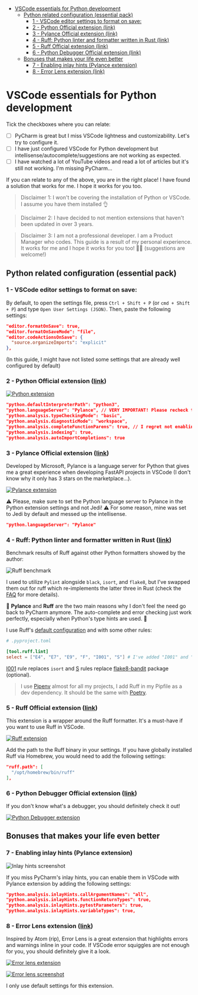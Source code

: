 <!-- TOC start (generated with https://github.com/derlin/bitdowntoc) -->

- [VSCode essentials for Python development](#vscode-essentials-for-python-development)
   * [Python related configuration (essential pack)](#python-related-configuration-essential-pack)
      + [1 - VSCode editor settings to format on save: ](#1-vscode-editor-settings-to-format-on-save)
      + [2 - Python Official extension (link)](#2-python-official-extension-link)
      + [3 - Pylance Official extension (link)](#3-pylance-official-extension-link)
      + [4 - Ruff: Python linter and formatter written in Rust (link)](#4-ruff-python-linter-and-formatter-written-in-rust-link)
      + [5 - Ruff Official extension (link)](#5-ruff-official-extension-link)
      + [6 - Python Debugger Official extension (link)](#6-python-debugger-official-extension-link)
   * [Bonuses that makes your life even better](#bonuses-that-makes-your-life-even-better)
      + [7 - Enabling inlay hints (Pylance extension)](#7-enabling-inlay-hints-pylance-extension)
      + [8 - Error Lens extension (link)](#8-error-lens-extension-link)

<!-- TOC end -->

<!-- TOC --><a name="vscode-essentials-for-python-development"></a>
# VSCode essentials for Python development

Tick the checkboxes where you can relate:

- [ ] PyCharm is great but I miss VSCode lightness and customizability. Let's try to configure it.
- [ ] I have just configured VSCode for Python development but intellisense/autocomplete/suggestions are not working as expected.
- [ ] I have watched a lot of YouTube videos and read a lot of articles but it's still not working. I'm missing PyCharm...

If you can relate to any of the above, you are in the right place! I have found a solution that works for me. I hope it works for you too.

> Disclaimer 1: I won't be covering the installation of Python or VSCode. I assume you have them installed 👌

> Disclaimer 2: I have decided to not mention extensions that haven't been updated in over 3 years.

> Disclaimer 3: I am not a professional developer. I am a Product Manager who codes. This guide is a result of my personal experience. It works for me and I hope it works for you too! 🤜🤛 (suggestions are welcome!)

<!-- TOC --><a name="python-related-configuration-essential-pack"></a>
## Python related configuration (essential pack)

<!-- TOC --><a name="1-vscode-editor-settings-to-format-on-save"></a>
### 1 - VSCode editor settings to format on save: 

By default, to open the settings file, press `Ctrl + Shift + P` (or `cmd + Shift + P`) and type `Open User Settings (JSON)`. Then, paste the following settings:

```json
"editor.formatOnSave": true,
"editor.formatOnSaveMode": "file",
"editor.codeActionsOnSave": {
  "source.organizeImports": "explicit"
},
```

(In this guide, I might have not listed some settings that are already well configured by default)

<!-- TOC --><a name="2-python-official-extension-link"></a>
### 2 - Python Official extension ([link](https://marketplace.visualstudio.com/items?itemName=ms-python.python))
[![Python extension](img/python-vscode-extension.png)](https://marketplace.visualstudio.com/items?itemName=ms-python.python)

```json
"python.defaultInterpreterPath": "python3",
"python.languageServer": "Pylance", // VERY IMPORTANT! Please recheck this setting after installing Pylance.
"python.analysis.typeCheckingMode": "basic",
"python.analysis.diagnosticMode": "workspace",
"python.analysis.completeFunctionParens": true, // I regret not enabling this setting earlier...
"python.analysis.indexing": true,
"python.analysis.autoImportCompletions": true
```

<!-- TOC --><a name="3-pylance-official-extension-link"></a>
### 3 - Pylance Official extension ([link](https://marketplace.visualstudio.com/items?itemName=ms-python.vscode-pylance))
Developed by Microsoft, Pylance is a language server for Python that gives me a great experience when developing FastAPI projects in VSCode (I don't know why it only has 3 stars on the marketplace...).

[![Pylance extension](img/pylance-vscode-extension.png)](https://marketplace.visualstudio.com/items?itemName=ms-python.vscode-pylance)

⚠️ Please, make sure to set the Python language server to Pylance in the Python extension settings and not Jedi! ⚠️ For some reason, mine was set to Jedi by default and messed up the intellisense.

```json
"python.languageServer": "Pylance"
```

<!-- TOC --><a name="4-ruff-python-linter-and-formatter-written-in-rust-link"></a>
### 4 - Ruff: Python linter and formatter written in Rust ([link](https://github.com/astral-sh/ruff))

Benchmark results of Ruff against other Python formatters showed by the author:

![Ruff benchmark](img/ruff-benchmark.png)

I used to utilize `Pylint` alongside `black`, `isort`, and `flake8`, but I've swapped them out for ruff which re-implements the latter three in Rust (check the [FAQ](https://docs.astral.sh/ruff/faq/) for more details).

💯 **Pylance** and **Ruff** are the two main reasons why I don't feel the need go back to PyCharm anymore. The auto-complete and error checking just work perfectly, especially when Python's type hints are used. 💯

I use Ruff's [default configuration](https://docs.astral.sh/ruff/configuration/) and with some other rules:

```toml
# .pyproject.toml

[tool.ruff.lint]
select = ["E4", "E7", "E9", "F", "I001", "S"] # I've added "I001" and "S" to the default rules
```
[I001](https://docs.astral.sh/ruff/rules/unsorted-imports/#unsorted-imports-i001) rule replaces `isort` and [S](https://docs.astral.sh/ruff/rules/#flake8-bandit-s) rules replace [flake8-bandit](https://pypi.org/project/flake8-bandit/) package (optional).

> I use [Pipenv](https://github.com/pypa/pipenv) almost for all my projects, I add Ruff in my Pipfile as a dev dependency. It should be the same with [Poetry](https://github.com/python-poetry/poetry).

<!-- TOC --><a name="5-ruff-official-extension-link"></a>
### 5 - Ruff Official extension ([link](https://marketplace.visualstudio.com/items?itemName=charliermarsh.ruff))

This extension is a wrapper around the Ruff formatter. It's a must-have if you want to use Ruff in VSCode.

[![Ruff extension](img/ruff-vscode-extension.png)](https://marketplace.visualstudio.com/items?itemName=charliermarsh.ruff)

Add the path to the Ruff binary in your settings. If you have globally installed Ruff via Homebrew, you would need to add the following settings:

```json
"ruff.path": [
  "/opt/homebrew/bin/ruff"
],
```

<!-- TOC --><a name="6-python-debugger-official-extension-link"></a>
### 6 - Python Debugger Official extension ([link](https://marketplace.visualstudio.com/items?itemName=ms-python.python))

If you don't know what's a debugger, you should definitely check it out!

[![Python Debugger extension](img/python-debugger-vscode-extension.png)](https://marketplace.visualstudio.com/items?itemName=ms-python.python)

<!-- TOC --><a name="bonuses-that-makes-your-life-even-better"></a>
## Bonuses that makes your life even better

<!-- TOC --><a name="7-enabling-inlay-hints-pylance-extension"></a>
### 7 - Enabling inlay hints (Pylance extension)

![Inlay hints screenshot](img/inlay-hints.png)

If you miss PyCharm's inlay hints, you can enable them in VSCode with Pylance extension by adding the following settings:

```json
"python.analysis.inlayHints.callArgumentNames": "all",
"python.analysis.inlayHints.functionReturnTypes": true,
"python.analysis.inlayHints.pytestParameters": true,
"python.analysis.inlayHints.variableTypes": true,
```

<!-- TOC --><a name="8-error-lens-extension-link"></a>
### 8 - Error Lens extension ([link](https://marketplace.visualstudio.com/items?itemName=usernamehw.errorlens))

Inspired by Atom (rip), Error Lens is a great extension that highlights errors and warnings inline in your code. If VSCode error squiggles are not enough for you, you should definitely give it a look.

[![Error lens extension](img/error-lens-vscode-extension.png)](https://marketplace.visualstudio.com/items?itemName=usernamehw.errorlens)

[![Error lens screenshot](img/error-lens-screenshot.png)](https://marketplace.visualstudio.com/items?itemName=usernamehw.errorlens)

I only use default settings for this extension.
